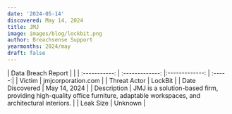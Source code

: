```yaml
---
date: '2024-05-14'
discovered: May 14, 2024
title: JMJ
image: images/blog/lockbit.png
author: Breachsense Support
yearmonths: 2024/may
draft: false
---
```


| Data Breach Report           |              | 
| :-----------: | :-------------:     |:-------------:    | :-----:|
| Victim      | jmjcorporation.com      | 
| Threat Actor      | LockBit      | 
| Date Discovered      | May 14, 2024      | 
| Description      | JMJ is a solution-based firm, providing high-quality office furniture, adaptable workspaces, and architectural interiors.      | 
| Leak Size      | Unknown      | 


